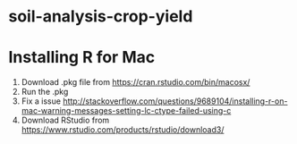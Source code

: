 # soil-analysis-crop-yield



# Installing R for Mac
1. Download .pkg file from https://cran.rstudio.com/bin/macosx/
2. Run the .pkg
3. Fix a issue http://stackoverflow.com/questions/9689104/installing-r-on-mac-warning-messages-setting-lc-ctype-failed-using-c
4. Download RStudio from https://www.rstudio.com/products/rstudio/download3/

